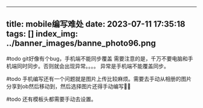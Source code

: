 
---
title: mobile编写难处
date: 2023-07-11 17:35:18
tags: []
index_img: ../banner_images/banne_photo96.png
---
#todo git好像有个bug，手机端不能同步覆盖
需要注意的是，千万不要电脑和手机端同时同步。否则就会出现异常。。。。
异常是手机端不能覆盖同步。


#todo 手机编写还有一个问题就是图片上传比较麻烦。需要去手动从相册的图片分享到ob然后移动到，然后选择图片还得手动编写✍🏻


#todo 还有模板头都需要手动去设置。






